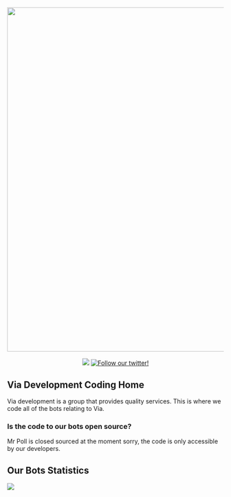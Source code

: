 <h3 align="center"><a href="https://mrpoll.dev/invite"><img src="https://github.com/mrpollbot/mr-poll-resources/blob/main/Banners/viabanner.png?raw=true" width="800px"></a></h3>
<p align="center">   
</a>
  <a href="https://discord.gg/U3y6uyP"><img src="https://img.shields.io/discord/730812124993159198?label=chat&logo=discord&logoColor=discord"></a>
 <a href="https://twitter.com/intent/follow?screen_name=mrpollbot"><img src="https://img.shields.io/twitter/follow/mrpollbot?style=social&logo=twitter"alt="Follow our twitter!"></a>
  <br>

## Via Development Coding Home
Via development is a group that provides quality services.
This is where we code all of the bots relating to Via.

### Is the code to our bots open source?
Mr Poll is closed sourced at the moment sorry, the code is only accessible by our developers.

## Our Bots Statistics
<a href="https://top.gg/bot/730778862203437068">
  <img src="https://top.gg/api/widget/730778862203437068.svg">
</a>

<!--<a href="https://status.watchbot.app/bot/730778862203437068">
  <img src="https://api.watchbot.app/bot/730778862203437068/widget?theme=dark" alt="Mr Poll#7192" />
</a>

**[ [Invite Mr Poll](https://mrpoll.dev/invite) ] [ [Join Our Server](https://mrpoll.dev/support) ]**
</h2>
<p>
</p>

---
<!--
**Here are some ideas to get you started:**

🙋‍♀️ A short introduction - what is your organization all about?
🌈 Contribution guidelines - how can the community get involved?
👩‍💻 Useful resources - where can the community find your docs? Is there anything else the community should know?
🍿 Fun facts - what does your team eat for breakfast?
🧙 Remember, you can do mighty things with the power of [Markdown](https://docs.github.com/github/writing-on-github/getting-started-with-writing-and-formatting-on-github/basic-writing-and-formatting-syntax)
-->
